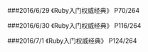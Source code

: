 ###2016/6/29
《Ruby入门权威经典》 P70/264


###2016/6/30
《Ruby入门权威经典》 P116/264

###2016/7/1
《Ruby入门权威经典》 P124/264
